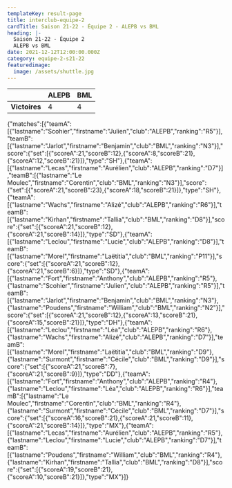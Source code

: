 ```yaml
---
templateKey: result-page
title: interclub-equipe-2
cardTitle: Saison 21-22 - Équipe 2 - ALEPB vs BML
heading: |-
  Saison 21-22 - Équipe 2
  ALEPB vs BML
date: 2021-12-12T12:00:00.000Z
category: equipe-2-s21-22
featuredimage:
  image: /assets/shuttle.jpg
---
```

|               | ALEPB   | BML |
| ------------- | ----- | --- |
| **Victoires** | 4 | 4   |

<scoreboard>{"matches":[{"teamA":[{"lastname":"Scohier","firstname":"Julien","club":"ALEPB","ranking":"R5"}],"teamB":[{"lastname":"Jarlot","firstname":"Benjamin","club":"BML","ranking":"N3"}],"score":{"set":[{"scoreA":21,"scoreB":12},{"scoreA":8,"scoreB":21},{"scoreA":12,"scoreB":21}]},"type":"SH"},{"teamA":[{"lastname":"Lecas","firstname":"Aurélien","club":"ALEPB","ranking":"D7"}],"teamB":[{"lastname":"Le Moulec","firstname":"Corentin","club":"BML","ranking":"N3"}],"score":{"set":[{"scoreA":21,"scoreB":23},{"scoreA":18,"scoreB":21}]},"type":"SH"},{"teamA":[{"lastname":"Wachs","firstname":"Alizé","club":"ALEPB","ranking":"R6"}],"teamB":[{"lastname":"Kirhan","firstname":"Tallia","club":"BML","ranking":"D8"}],"score":{"set":[{"scoreA":21,"scoreB":12},{"scoreA":21,"scoreB":14}]},"type":"SD"},{"teamA":[{"lastname":"Leclou","firstname":"Lucie","club":"ALEPB","ranking":"D8"}],"teamB":[{"lastname":"Morel","firstname":"Laëtitia","club":"BML","ranking":"P11"}],"score":{"set":[{"scoreA":21,"scoreB":12},{"scoreA":21,"scoreB":6}]},"type":"SD"},{"teamA":[{"lastname":"Fort","firstname":"Anthony","club":"ALEPB","ranking":"R5"},{"lastname":"Scohier","firstname":"Julien","club":"ALEPB","ranking":"R5"}],"teamB":[{"lastname":"Jarlot","firstname":"Benjamin","club":"BML","ranking":"N3"},{"lastname":"Poudens","firstname":"William","club":"BML","ranking":"N2"}],"score":{"set":[{"scoreA":21,"scoreB":12},{"scoreA":13,"scoreB":21},{"scoreA":15,"scoreB":21}]},"type":"DH"},{"teamA":[{"lastname":"Leclou","firstname":"Léa","club":"ALEPB","ranking":"R6"},{"lastname":"Wachs","firstname":"Alizé","club":"ALEPB","ranking":"D7"}],"teamB":[{"lastname":"Morel","firstname":"Laëtitia","club":"BML","ranking":"D9"},{"lastname":"Surmont","firstname":"Cécile","club":"BML","ranking":"D9"}],"score":{"set":[{"scoreA":21,"scoreB":7},{"scoreA":21,"scoreB":9}]},"type":"DD"},{"teamA":[{"lastname":"Fort","firstname":"Anthony","club":"ALEPB","ranking":"R4"},{"lastname":"Leclou","firstname":"Léa","club":"ALEPB","ranking":"R6"}],"teamB":[{"lastname":"Le Moulec","firstname":"Corentin","club":"BML","ranking":"R4"},{"lastname":"Surmont","firstname":"Cécile","club":"BML","ranking":"D7"}],"score":{"set":[{"scoreA":16,"scoreB":21},{"scoreA":21,"scoreB":11},{"scoreA":21,"scoreB":14}]},"type":"MX"},{"teamA":[{"lastname":"Lecas","firstname":"Aurélien","club":"ALEPB","ranking":"R5"},{"lastname":"Leclou","firstname":"Lucie","club":"ALEPB","ranking":"D7"}],"teamB":[{"lastname":"Poudens","firstname":"William","club":"BML","ranking":"R4"},{"lastname":"Kirhan","firstname":"Tallia","club":"BML","ranking":"D8"}],"score":{"set":[{"scoreA":19,"scoreB":21},{"scoreA":10,"scoreB":21}]},"type":"MX"}]}</scoreboard>